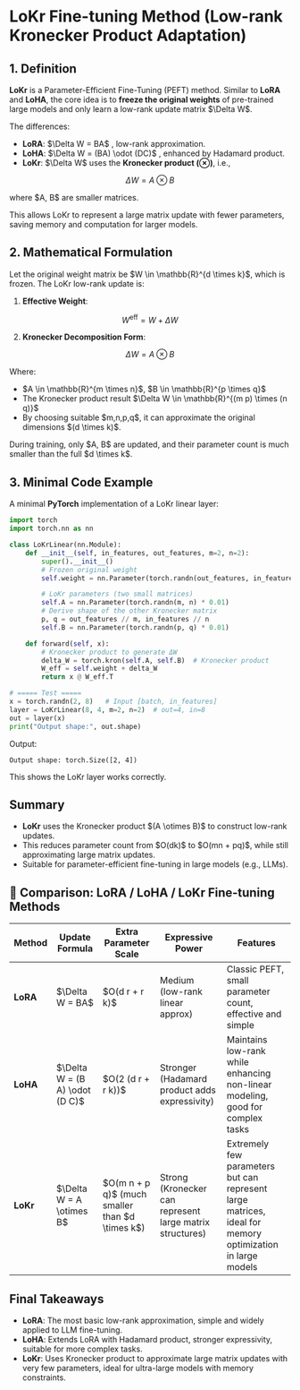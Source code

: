 

# LoKr Fine-tuning Method (Low-rank Kronecker Product Adaptation)

## 1. Definition

**LoKr** is a Parameter-Efficient Fine-Tuning (PEFT) method. Similar to **LoRA** and **LoHA**, the core idea is to **freeze the original weights** of pre-trained large models and only learn a low-rank update matrix \$\Delta W\$.

The differences:

* **LoRA**: \$\Delta W = BA\$ , low-rank approximation.
* **LoHA**: \$\Delta W = (BA) \odot (DC)\$ , enhanced by Hadamard product.
* **LoKr**: \$\Delta W\$ uses the **Kronecker product (⊗)**, i.e.,

$$
\Delta W = A \otimes B
$$

where \$A, B\$ are smaller matrices.

This allows LoKr to represent a large matrix update with fewer parameters, saving memory and computation for larger models.



## 2. Mathematical Formulation

Let the original weight matrix be \$W \in \mathbb{R}^{d \times k}\$, which is frozen. The LoKr low-rank update is:

1. **Effective Weight**:

$$
W^{\text{eff}} = W + \Delta W
$$

2. **Kronecker Decomposition Form**:

$$
\Delta W = A \otimes B
$$

Where:

* \$A \in \mathbb{R}^{m \times n}\$, \$B \in \mathbb{R}^{p \times q}\$
* The Kronecker product result \$\Delta W \in \mathbb{R}^{(m p) \times (n q)}\$
* By choosing suitable \$m,n,p,q\$, it can approximate the original dimensions \$(d \times k)\$.

During training, only \$A, B\$ are updated, and their parameter count is much smaller than the full \$d \times k\$.



## 3. Minimal Code Example

A minimal **PyTorch** implementation of a LoKr linear layer:

```python
import torch
import torch.nn as nn

class LoKrLinear(nn.Module):
    def __init__(self, in_features, out_features, m=2, n=2):
        super().__init__()
        # Frozen original weight
        self.weight = nn.Parameter(torch.randn(out_features, in_features), requires_grad=False)

        # LoKr parameters (two small matrices)
        self.A = nn.Parameter(torch.randn(m, n) * 0.01)
        # Derive shape of the other Kronecker matrix
        p, q = out_features // m, in_features // n
        self.B = nn.Parameter(torch.randn(p, q) * 0.01)

    def forward(self, x):
        # Kronecker product to generate ΔW
        delta_W = torch.kron(self.A, self.B)  # Kronecker product
        W_eff = self.weight + delta_W
        return x @ W_eff.T

# ===== Test =====
x = torch.randn(2, 8)   # Input [batch, in_features]
layer = LoKrLinear(8, 4, m=2, n=2)  # out=4, in=8
out = layer(x)
print("Output shape:", out.shape)
```

Output:

```
Output shape: torch.Size([2, 4])
```

This shows the LoKr layer works correctly.



## Summary

* **LoKr** uses the Kronecker product \$(A \otimes B)\$ to construct low-rank updates.
* This reduces parameter count from \$O(dk)\$ to \$O(mn + pq)\$, while still approximating large matrix updates.
* Suitable for parameter-efficient fine-tuning in large models (e.g., LLMs).



## 🔹 Comparison: LoRA / LoHA / LoKr Fine-tuning Methods

| Method   | Update Formula                   | Extra Parameter Scale                               | Expressive Power                                         | Features                                                                                                 |
| -------- | -------------------------------- | --------------------------------------------------- | -------------------------------------------------------- | -------------------------------------------------------------------------------------------------------- |
| **LoRA** | \$\Delta W = BA\$                | \$O(d r + r k)\$                                    | Medium (low-rank linear approx)                          | Classic PEFT, small parameter count, effective and simple                                                |
| **LoHA** | \$\Delta W = (B A) \odot (D C)\$ | \$O(2 (d r + r k))\$                                | Stronger (Hadamard product adds expressivity)            | Maintains low-rank while enhancing non-linear modeling, good for complex tasks                           |
| **LoKr** | \$\Delta W = A \otimes B\$       | \$O(m n + p q)\$ (much smaller than \$d \times k\$) | Strong (Kronecker can represent large matrix structures) | Extremely few parameters but can represent large matrices, ideal for memory optimization in large models |



## Final Takeaways

* **LoRA**: The most basic low-rank approximation, simple and widely applied to LLM fine-tuning.
* **LoHA**: Extends LoRA with Hadamard product, stronger expressivity, suitable for more complex tasks.
* **LoKr**: Uses Kronecker product to approximate large matrix updates with very few parameters, ideal for ultra-large models with memory constraints.



